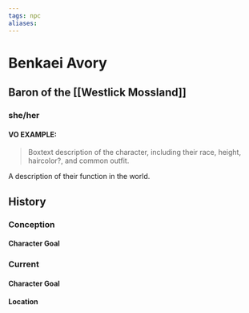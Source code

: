 ```yaml
---
tags: npc
aliases:
---
```

# Benkaei Avory 
## Baron of the [[Westlick Mossland]]
### she/her
#### VO EXAMPLE:

> Boxtext description of the character, including their race, height, haircolor?, and common outfit.

A description of their function in the world.
## History
### Conception
#### Character Goal
### Current
#### Character Goal
#### Location